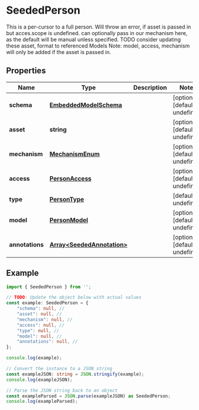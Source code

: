
# SeededPerson

This is a per-cursor to a full person.  Will throw an error, if asset is passed in but acces.scope is undefined.  can optionally pass in our mechanism here, as the default will be manual unless specified.  TODO consider updating these asset, format to referenced Models  Note: model, access, mechanism will only be added if the asset is passed in.

## Properties

Name | Type | Description | Notes
------------ | ------------- | ------------- | -------------
**schema** | [**EmbeddedModelSchema**](EmbeddedModelSchema) |  | [optional] [default to undefined]
**asset** | **string** |  | [optional] [default to undefined]
**mechanism** | [**MechanismEnum**](MechanismEnum) |  | [optional] [default to undefined]
**access** | [**PersonAccess**](PersonAccess) |  | [optional] [default to undefined]
**type** | [**PersonType**](PersonType) |  | [default to undefined]
**model** | [**PersonModel**](PersonModel) |  | [optional] [default to undefined]
**annotations** | [**Array&lt;SeededAnnotation&gt;**](SeededAnnotation) |  | [optional] [default to undefined]

## Example

```typescript
import { SeededPerson } from '';

// TODO: Update the object below with actual values
const example: SeededPerson = {
    "schema": null, // 
    "asset": null, // 
    "mechanism": null, // 
    "access": null, // 
    "type": null, // 
    "model": null, // 
    "annotations": null, // 
};

console.log(example);

// Convert the instance to a JSON string
const exampleJSON: string = JSON.stringify(example);
console.log(exampleJSON);

// Parse the JSON string back to an object
const exampleParsed = JSON.parse(exampleJSON) as SeededPerson;
console.log(exampleParsed);
```




